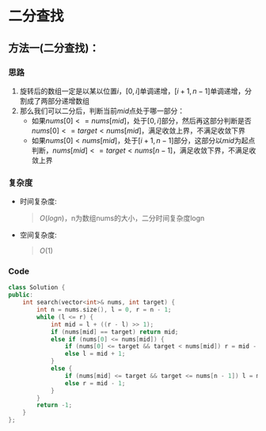 # 二分查找
## 方法一(二分查找)：
### 思路
1. 旋转后的数组一定是以某以位置$i$，$[0,i]$单调递增，$[i+1,n-1]$单调递增，分割成了两部分递增数组
2. 那么我们可以二分后，判断当前$mid$点处于哪一部分：
   - 如果$nums[0]<=nums[mid]$，处于$[0,i]$部分，然后再这部分判断是否$nums[0]<=target<nums[mid]$，满足收敛上界，不满足收敛下界
   - 如果$nums[0]<nums[mid]$，处于$[i+1,n-1]$部分，这部分以$mid$为起点判断，$nums[mid]<=target<nums[n-1]$，满足收敛下界，不满足收敛上界
### 复杂度
- 时间复杂度:
  > $O(logn)$，n为数组nums的大小，二分时间复杂度logn
- 空间复杂度:
  > $O(1)$

### Code
```C++ []
class Solution {
public:
    int search(vector<int>& nums, int target) {
        int n = nums.size(), l = 0, r = n - 1;
        while (l <= r) {
            int mid = l + ((r - l) >> 1);
            if (nums[mid] == target) return mid;
            else if (nums[0] <= nums[mid]) {
                if (nums[0] <= target && target < nums[mid]) r = mid - 1;
                else l = mid + 1;
            }
            else {
                if (nums[mid] <= target && target <= nums[n - 1]) l = mid + 1;
                else r = mid - 1;
            }
        }
        return -1;
    }
};
```